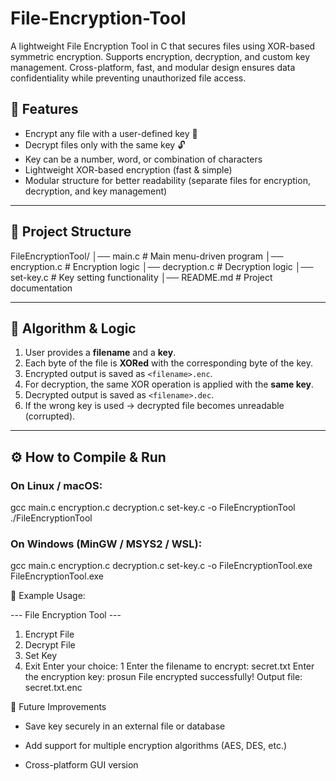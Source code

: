 # File-Encryption-Tool
A lightweight File Encryption Tool in C that secures files using XOR-based symmetric encryption. Supports encryption, decryption, and custom key management. Cross-platform, fast, and modular design ensures data confidentiality while preventing unauthorized file access.
## 🚀 Features
- Encrypt any file with a user-defined key 🔑
- Decrypt files only with the same key 🔓
- Key can be a number, word, or combination of characters
- Lightweight XOR-based encryption (fast & simple)
- Modular structure for better readability (separate files for encryption, decryption, and key management)

---

## 📂 Project Structure
FileEncryptionTool/
│── main.c # Main menu-driven program
│── encryption.c # Encryption logic
│── decryption.c # Decryption logic
│── set-key.c # Key setting functionality
│── README.md # Project documentation

---

## 🧩 Algorithm & Logic
1. User provides a **filename** and a **key**.
2. Each byte of the file is **XORed** with the corresponding byte of the key.
3. Encrypted output is saved as `<filename>.enc`.
4. For decryption, the same XOR operation is applied with the **same key**.
5. Decrypted output is saved as `<filename>.dec`.
6. If the wrong key is used → decrypted file becomes unreadable (corrupted).

---

## ⚙️ How to Compile & Run
### On Linux / macOS:

gcc main.c encryption.c decryption.c set-key.c -o FileEncryptionTool
./FileEncryptionTool

### On Windows (MinGW / MSYS2 / WSL):

gcc main.c encryption.c decryption.c set-key.c -o FileEncryptionTool.exe
FileEncryptionTool.exe

📸 Example Usage:

--- File Encryption Tool ---
1. Encrypt File
2. Decrypt File
3. Set Key
4. Exit
Enter your choice: 1
Enter the filename to encrypt: secret.txt
Enter the encryption key: prosun
File encrypted successfully! Output file: secret.txt.enc

📌 Future Improvements

- Save key securely in an external file or database

- Add support for multiple encryption algorithms (AES, DES, etc.)

- Cross-platform GUI version
